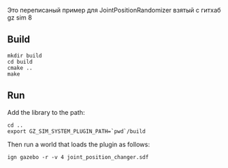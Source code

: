 Это переписаный пример для JointPositionRandomizer взятый с гитхаб gz sim 8 

## Build

~~~
mkdir build
cd build
cmake ..
make
~~~

## Run

Add the library to the path:

~~~
cd ..
export GZ_SIM_SYSTEM_PLUGIN_PATH=`pwd`/build
~~~

Then run a world that loads the plugin as follows:

    ign gazebo -r -v 4 joint_position_changer.sdf